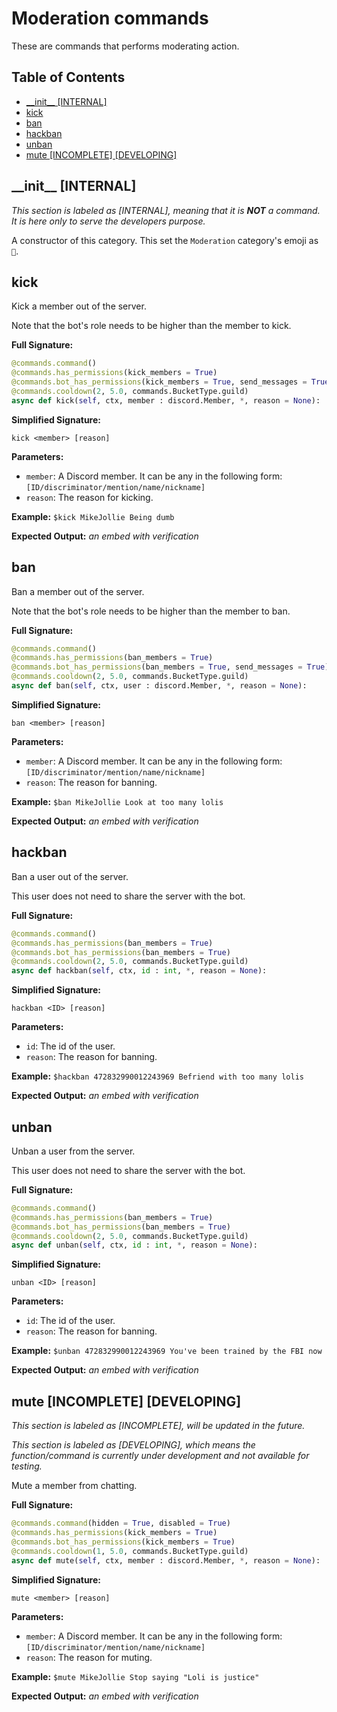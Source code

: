 <!-- omit in toc -->
# Moderation commands

These are commands that performs moderating action.

<!-- omit in toc -->
## Table of Contents

- [\_\_init\_\_ [INTERNAL]](#init-internal)
- [kick](#kick)
- [ban](#ban)
- [hackban](#hackban)
- [unban](#unban)
- [mute [INCOMPLETE] [DEVELOPING]](#mute-incomplete-developing)

## \_\_init\_\_ [INTERNAL]

*This section is labeled as [INTERNAL], meaning that it is **NOT** a command. It is here only to serve the developers purpose.*

A constructor of this category. This set the `Moderation` category's emoji as `🔨`.

## kick

Kick a member out of the server.

Note that the bot's role needs to be higher than the member to kick.

**Full Signature:**

```py
@commands.command()
@commands.has_permissions(kick_members = True)
@commands.bot_has_permissions(kick_members = True, send_messages = True)
@commands.cooldown(2, 5.0, commands.BucketType.guild)
async def kick(self, ctx, member : discord.Member, *, reason = None):
```

**Simplified Signature:**

```
kick <member> [reason]
```

**Parameters:**

- `member`: A Discord member. It can be any in the following form: `[ID/discriminator/mention/name/nickname]`
- `reason`: The reason for kicking.

**Example:** `$kick MikeJollie Being dumb`

**Expected Output:** *an embed with verification*

## ban

Ban a member out of the server.

Note that the bot's role needs to be higher than the member to ban.

**Full Signature:**

```py
@commands.command()
@commands.has_permissions(ban_members = True)
@commands.bot_has_permissions(ban_members = True, send_messages = True)
@commands.cooldown(2, 5.0, commands.BucketType.guild)
async def ban(self, ctx, user : discord.Member, *, reason = None):
```

**Simplified Signature:**

```
ban <member> [reason]
```

**Parameters:**

- `member`: A Discord member. It can be any in the following form: `[ID/discriminator/mention/name/nickname]`
- `reason`: The reason for banning.

**Example:** `$ban MikeJollie Look at too many lolis`

**Expected Output:** *an embed with verification*

## hackban

Ban a user out of the server.

This user does not need to share the server with the bot.

**Full Signature:**

```py
@commands.command()
@commands.has_permissions(ban_members = True)
@commands.bot_has_permissions(ban_members = True)
@commands.cooldown(2, 5.0, commands.BucketType.guild)
async def hackban(self, ctx, id : int, *, reason = None):
```

**Simplified Signature:**

```
hackban <ID> [reason]
```

**Parameters:**

- `id`: The id of the user.
- `reason`: The reason for banning.

**Example:** `$hackban 472832990012243969 Befriend with too many lolis`

**Expected Output:** *an embed with verification*

## unban

Unban a user from the server.

This user does not need to share the server with the bot.

**Full Signature:**

```py
@commands.command()
@commands.has_permissions(ban_members = True)
@commands.bot_has_permissions(ban_members = True)
@commands.cooldown(2, 5.0, commands.BucketType.guild)
async def unban(self, ctx, id : int, *, reason = None):
```

**Simplified Signature:**

```
unban <ID> [reason]
```

**Parameters:**

- `id`: The id of the user.
- `reason`: The reason for banning.

**Example:** `$unban 472832990012243969 You've been trained by the FBI now`

**Expected Output:** *an embed with verification*

## mute [INCOMPLETE] [DEVELOPING]

*This section is labeled as [INCOMPLETE], will be updated in the future.*

*This section is labeled as [DEVELOPING], which means the function/command is currently under development and not available for testing.*

Mute a member from chatting.

**Full Signature:**

```py
@commands.command(hidden = True, disabled = True)
@commands.has_permissions(kick_members = True)
@commands.bot_has_permissions(kick_members = True)
@commands.cooldown(1, 5.0, commands.BucketType.guild)
async def mute(self, ctx, member : discord.Member, *, reason = None):
```

**Simplified Signature:**

```
mute <member> [reason]
```

**Parameters:**

- `member`: A Discord member. It can be any in the following form: `[ID/discriminator/mention/name/nickname]`
- `reason`: The reason for muting.

**Example:** `$mute MikeJollie Stop saying "Loli is justice"`

**Expected Output:** *an embed with verification*
